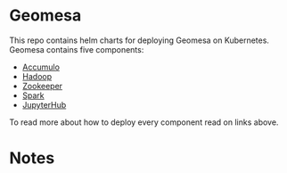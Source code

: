 # Geomesa

This repo contains helm charts for deploying Geomesa on Kubernetes. Geomesa contains five components:
 - [Accumulo](./accumulo/README.md)
 - [Hadoop](/hadoop/README.md)
 - [Zookeeper](./zookeeper/README.md)
 - [Spark](./spark/README.md)
 - [JupyterHub](./jupyterhub/README.md)

To read more about how to deploy every component read on links above.

# Notes
